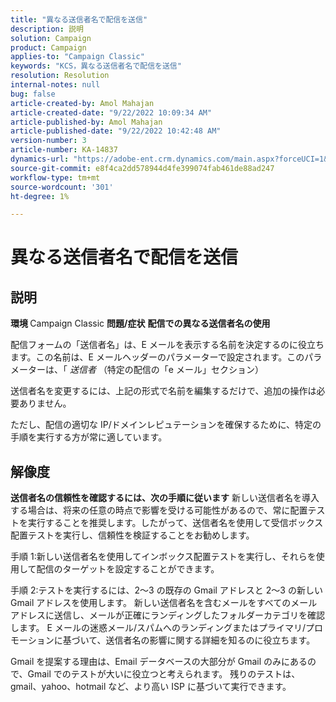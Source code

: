 ```yaml
---
title: "異なる送信者名で配信を送信"
description: 説明
solution: Campaign
product: Campaign
applies-to: "Campaign Classic"
keywords: "KCS，異なる送信者名で配信を送信"
resolution: Resolution
internal-notes: null
bug: false
article-created-by: Amol Mahajan
article-created-date: "9/22/2022 10:09:34 AM"
article-published-by: Amol Mahajan
article-published-date: "9/22/2022 10:42:48 AM"
version-number: 3
article-number: KA-14837
dynamics-url: "https://adobe-ent.crm.dynamics.com/main.aspx?forceUCI=1&pagetype=entityrecord&etn=knowledgearticle&id=3482baa3-5e3a-ed11-9db0-002248086d3d"
source-git-commit: e8f4ca2dd578944d4fe399074fab461de88ad247
workflow-type: tm+mt
source-wordcount: '301'
ht-degree: 1%

---
```


# 異なる送信者名で配信を送信

## 説明

<b>環境</b><b> </b>
Campaign Classic
<b>問題/症状</b>
<b>配信での異なる送信者名の使用</b>

配信フォームの「送信者名」は、E メールを表示する名前を決定するのに役立ちます。この名前は、E メールヘッダーのパラメーターで設定されます。このパラメーターは、「 *送信者* （特定の配信の「e メール」セクション）

送信者名を変更するには、上記の形式で名前を編集するだけで、追加の操作は必要ありません。

ただし、配信の適切な IP/ドメインレピュテーションを確保するために、特定の手順を実行する方が常に適しています。






## 解像度

<b>送信者名の信頼性を確認するには、次の手順に従います</b>
新しい送信者名を導入する場合は、将来の任意の時点で影響を受ける可能性があるので、常に配置テストを実行することを推奨します。したがって、送信者名を使用して受信ボックス配置テストを実行し、信頼性を検証することをお勧めします。

手順 1:新しい送信者名を使用してインボックス配置テストを実行し、それらを使用して配信のターゲットを設定することができます。

手順 2:テストを実行するには、2～3 の既存の Gmail アドレスと 2～3 の新しい Gmail アドレスを使用します。 新しい送信者名を含むメールをすべてのメールアドレスに送信し、メールが正確にランディングしたフォルダーカテゴリを確認します。 E メールの迷惑メール/スパムへのランディングまたはプライマリ/プロモーションに基づいて、送信者名の影響に関する詳細を知るのに役立ちます。

Gmail を提案する理由は、Email データベースの大部分が Gmail のみにあるので、Gmail でのテストが大いに役立つと考えられます。 残りのテストは、gmail、yahoo、hotmail など、より高い ISP に基づいて実行できます。
